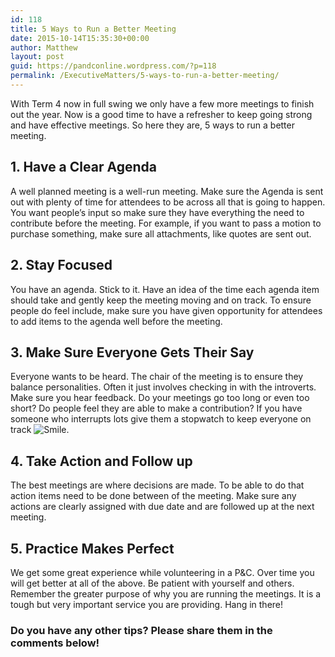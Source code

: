 ```yaml
---
id: 118
title: 5 Ways to Run a Better Meeting
date: 2015-10-14T15:35:30+00:00
author: Matthew
layout: post
guid: https://pandconline.wordpress.com/?p=118
permalink: /ExecutiveMatters/5-ways-to-run-a-better-meeting/
---
```

With Term 4 now in full swing we only have a few more meetings to finish out the year. Now is a good time to have a refresher to keep going strong and have effective meetings. So here they are, 5 ways to run a better meeting.

## 1. Have a Clear Agenda

A well planned meeting is a well-run meeting. Make sure the Agenda is sent out with plenty of time for attendees to be across all that is going to happen. You want people’s input so make sure they have everything the need to contribute before the meeting. For example, if you want to pass a motion to purchase something, make sure all attachments, like quotes are sent out.

## 2. Stay Focused

You have an agenda. Stick to it. Have an idea of the time each agenda item should take and gently keep the meeting moving and on track. To ensure people do feel include, make sure you have given opportunity for attendees to add items to the agenda well before the meeting.

## 3. Make Sure Everyone Gets Their Say

Everyone wants to be heard. The chair of the meeting is to ensure they balance personalities. Often it just involves checking in with the introverts. Make sure you hear feedback. Do your meetings go too long or even too short? Do people feel they are able to make a contribution? If you have someone who interrupts lots give them a stopwatch to keep everyone on track <img class="wlEmoticon wlEmoticon-smile" style="border-style: none;" src="http://ppa-public-web.azurewebsites.net/wp-content/uploads/2015/10/wlemoticon-smile.png" alt="Smile" />.

## 4. Take Action and Follow up

The best meetings are where decisions are made. To be able to do that action items need to be done between of the meeting. Make sure any actions are clearly assigned with due date and are followed up at the next meeting.

## 5. Practice Makes Perfect

We get some great experience while volunteering in a P&C. Over time you will get better at all of the above. Be patient with yourself and others. Remember the greater purpose of why you are running the meetings. It is a tough but very important service you are providing. Hang in there!

### Do you have any other tips? Please share them in the comments below!
